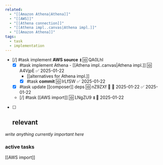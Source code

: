 ```yaml
---
related:
  - "[[Amazon Athena|Athena]]"
  - "[[AWS]]"
  - "[[Athena connection]]"
  - "[[Athena impl..canvas|Athena impl.]]"
  - "[[Amazon Athena]]"
tags:
  - task
  - implementation
---
```


- [/] #task implement **AWS source** ⏫ 🆔 QA0LhI
	- [x] #task implement Athena - [[Athena impl..canvas|Athena impl.]] 🆔 A4VjpE ✅ 2025-01-22
		- [[alternatives for Athena impl.]]
		- [x] #task **commit** 🆔 IrLfSW ✅ 2025-01-22
	- [x] #task update [[composer]] deps 🆔 nZ9ZXf 🔼 📅 2025-01-22 ✅ 2025-01-22
	- [/] #task [[AWS import]] 🆔 LNgZU9 ⏫ 📅 2025-01-22
- [ ] ## relevant
*write anything currently important here*
### active tasks

[[AWS import]]
